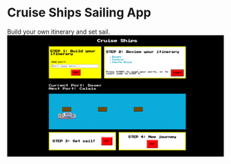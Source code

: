 # Cruise Ships Sailing App
Build your own itinerary and set sail.
![alt text](https://github.com/samtovey13/cruise-ships/blob/master/images/screenshot0.png?raw=true "Desktop screenshot")
